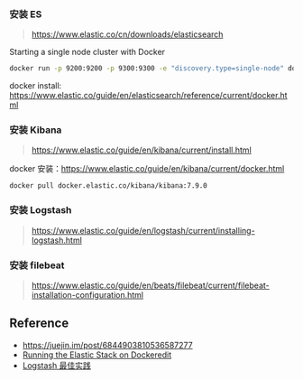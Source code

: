 

### 安装 ES

> https://www.elastic.co/cn/downloads/elasticsearch

Starting a single node cluster with Docker

```bash
docker run -p 9200:9200 -p 9300:9300 -e "discovery.type=single-node" docker.elastic.co/elasticsearch/elasticsearch:7.9.0
```

docker install: https://www.elastic.co/guide/en/elasticsearch/reference/current/docker.html

### 安装 Kibana

> https://www.elastic.co/guide/en/kibana/current/install.html

docker 安装：https://www.elastic.co/guide/en/kibana/current/docker.html

`docker pull docker.elastic.co/kibana/kibana:7.9.0`

### 安装 Logstash

> https://www.elastic.co/guide/en/logstash/current/installing-logstash.html

### 安装 filebeat

> https://www.elastic.co/guide/en/beats/filebeat/current/filebeat-installation-configuration.html



## Reference

- https://juejin.im/post/6844903810536587277
- [Running the Elastic Stack on Dockeredit
](https://www.elastic.co/guide/en/elastic-stack-get-started/current/get-started-docker.html)
- [Logstash 最佳实践](https://doc.yonyoucloud.com/doc/logstash-best-practice-cn/index.html)
